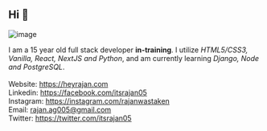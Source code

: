 ## <div class="if-you-are-seeing-this-HELLOO!!">Hi 👋</div>

<img src="https://i.ibb.co/gTGQdrS/main.png" alt="image" />

I am a 15 year old full stack developer **in-training**. I utilize _HTML5/CSS3, Vanilla, React, NextJS and Python_, and am currently learning _Django, Node and PostgreSQL_. 
<br><br> 
Website: https://heyrajan.com<br>
Linkedin: https://facebook.com/itsrajan05 <br> 
Instagram: https://instagram.com/rajanwastaken<br> 
Email: rajan.ag005@gmail.com<br>
Twitter: https://twitter.com/itsrajan05<br> 
 
 

